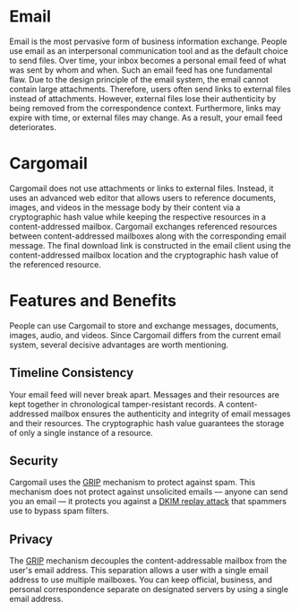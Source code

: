 # Email

Email is the most pervasive form of business information exchange. People use email as an interpersonal communication tool and as the default choice to send files. Over time, your inbox becomes a personal email feed of what was sent by whom and when. Such an email feed has one fundamental flaw. Due to the design principle of the email system, the email cannot contain large attachments. Therefore, users often send links to external files instead of attachments. However, external files lose their authenticity by being removed from the correspondence context. Furthermore, links may expire with time, or external files may change. As a result, your email feed deteriorates.

# Cargomail

Cargomail does not use attachments or links to external files. Instead, it uses an advanced web editor that allows users to reference documents, images, and videos in the message body by their content via a cryptographic hash value while keeping the respective resources in a content-addressed mailbox. Cargomail exchanges referenced resources between content-addressed mailboxes along with the corresponding email message. The final download link is constructed in the email client using the content-addressed mailbox location and the cryptographic hash value of the referenced resource.

# Features and Benefits

People can use Cargomail to store and exchange messages, documents, images, audio, and videos. Since Cargomail differs from the current email system, several decisive advantages are worth mentioning.

## Timeline Consistency

Your email feed will never break apart. Messages and their resources are kept together in chronological tamper-resistant records. A content-addressed mailbox ensures the authenticity and integrity of email messages and their resources. The cryptographic hash value guarantees the storage of only a single instance of a resource.

## Security

Cargomail uses the [GRIP](https://github.com/cargomail-org/grip) mechanism to protect against spam. This mechanism does not protect against unsolicited emails — anyone can send you an email —  it protects you against a [DKIM replay attack](https://www.ietf.org/id/draft-chuang-dkim-replay-problem-01.html) that spammers use to bypass spam filters.

## Privacy

The [GRIP](https://github.com/cargomail-org/grip) mechanism decouples the content-addressable mailbox from the user's email address. This separation allows a user with a single email address to use multiple mailboxes. You can keep official, business, and personal correspondence separate on designated servers by using a single email address.